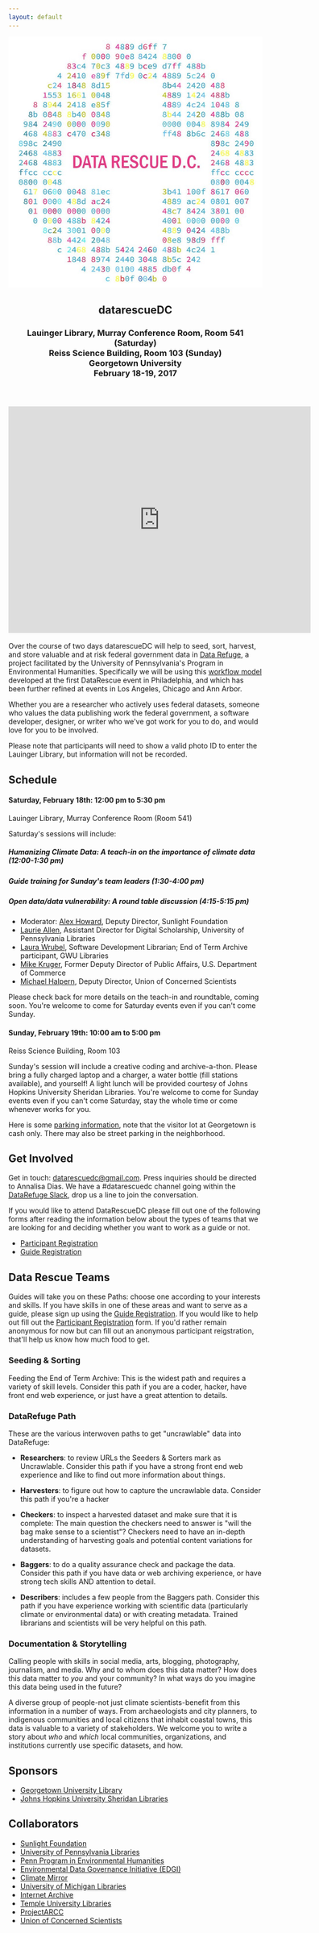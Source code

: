 ```yaml
---
layout: default
---
```


<header>
  <a href="https://www.datarefuge.org/" title="Data Refuge Logo"><img class="logo" src="images/logo.jpg"></a>
  <h2>datarescueDC</h2>
  <h3>Lauinger Library, Murray Conference Room, Room 541 (Saturday)<br>
    Reiss Science Building, Room 103 (Sunday)<br>
    Georgetown University<br>
    February 18-19, 2017
  </h3>
</header>

<div id="map">
<iframe src="https://www.google.com/maps/embed?pb=!1m14!1m8!1m3!1d2120.5393250981792!2d-77.07383255877144!3d38.90908820078443!3m2!1i1024!2i768!4f13.1!3m3!1m2!1s0x0%3A0x2e8cec8bb12477d4!2sReiss+Science+Building!5e0!3m2!1sen!2sus!4v1486419654988" width="600" height="450" frameborder="0" style="border:0" allowfullscreen></iframe>
</div>

Over the course of two days datarescueDC will help to seed, sort, harvest, and
store valuable and at risk federal government data in [Data Refuge], a project
facilitated by the University of Pennsylvania's Program in Environmental
Humanities. Specifically we will be using this [workflow
model](https://github.com/datarefugephilly/workflow/blob/master/README.md)
developed at the first DataRescue event in Philadelphia, and which has been
further refined at events in Los Angeles, Chicago and Ann Arbor.

Whether you are a researcher who actively uses federal datasets, someone who
values the data publishing work the federal government, a software developer,
designer, or writer who we've got work for you to do, and would love for you 
to be involved.

Please note that participants will need to show a valid photo ID to enter the Lauinger Library, but information will not be recorded. 

## Schedule

#### Saturday, February 18th: 12:00 pm to 5:30 pm
Lauinger Library, Murray Conference Room (Room 541)

Saturday's sessions will include:  

##### Humanizing Climate Data: A teach-in on the importance of climate data (12:00-1:30 pm)  

##### Guide training for Sunday's team leaders (1:30-4:00 pm)  

##### Open data/data vulnerability: A round table discussion (4:15-5:15 pm)  

* Moderator: [Alex Howard](https://sunlightfoundation.com/about/team/ahoward/), Deputy Director, Sunlight Foundation
* [Laurie Allen](http://www.laurieallen.org/), Assistant Director for Digital Scholarship, University of Pennsylvania Libraries
* [Laura Wrubel](https://library.gwu.edu/users/Wrubel), Software Development Librarian; End of Term Archive participant, GWU Libraries
* [Mike Kruger](https://www.commerce.gov/directory/mikekruger), Former Deputy Director of Public Affairs, U.S. Department of Commerce
* [Michael Halpern](http://www.ucsusa.org/bio/michael-halpern.html), Deputy Director, Union of Concerned Scientists


Please check back for more details on the teach-in and roundtable, coming soon. You're welcome to come for Saturday events even if you can't come Sunday.

#### Sunday, February 19th: 10:00 am to 5:00 pm
Reiss Science Building, Room 103

Sunday's session will include a creative coding and archive-a-thon. Please bring a fully charged laptop and a charger, a water bottle (fill stations available), and yourself! A light lunch will be provided courtesy of Johns Hopkins University Sheridan Libraries. You're welcome to come for Sunday events even if you can't come Saturday, stay the whole time or come whenever works for you.

Here is some [parking information], note that the visitor lot at Georgetown is cash only. There may also be street parking in the neighborhood.

## Get Involved

Get in touch: [datarescuedc@gmail.com](mailto:datarescuedc@gmail.com ). Press
inquiries should be directed to Annalisa Dias. We have a #datarescuedc channel
going within the [DataRefuge Slack], drop us a line to join the conversation. 

If you would like to attend DataRescueDC please fill out one of the following forms
after reading the information below about the types of teams that we are looking
for and deciding whether you want to work as a guide or not.

* [Participant Registration]
* [Guide Registration]

## Data Rescue Teams

Guides will take you on these Paths: choose one according to your interests and
skills. If you have skills in one of these areas and want to serve as a guide,
please sign up using the [Guide Registration]. If you would like to help out
fill out the [Participant Registration] form. If you'd rather remain anonymous
for now but can fill out an anonymous participant reigstration, that'll help us know how much food to get.

### Seeding & Sorting

Feeding the End of Term Archive: This is the widest path and requires a variety of skill levels. Consider this path if you are a coder, hacker, have front end web experience, or just have a great attention to details.

### DataRefuge Path

These are the various interwoven paths to get "uncrawlable" data into
DataRefuge:

- **Researchers**: to review URLs the Seeders & Sorters mark as Uncrawlable.
Consider this path if you have a strong front end web experience and like to
find out more information about things.

- **Harvesters**: to figure out how to capture the uncrawlable data. Consider
this path if you're a hacker

- **Checkers**: to inspect a harvested dataset and make sure that it is
complete: The main question the checkers need to answer is "will the bag make
sense to a scientist"? Checkers need to have an in-depth understanding of
harvesting goals and potential content variations for datasets.

- **Baggers**: to do a quality assurance check and package the data. Consider
this path if you have data or web archiving experience, or have strong tech
skills AND attention to detail.

- **Describers**: includes a few people from the Baggers path. Consider this
path if you have experience working with scientific data (particularly climate
or environmental data) or with creating metadata. Trained librarians and
scientists will be very helpful on this path.

### Documentation & Storytelling

Calling people with skills in social media, arts, blogging, photography, journalism, and media. Why and to whom does this data matter? How does this data matter to *you* and your community? In what ways do you imagine this data being used in the future? 

A diverse group of people-not just climate scientists-benefit from this information in a number of ways. From archaeologists and city planners, to indigenous communities and local citizens that inhabit coastal towns, this data is valuable to a variety of stakeholders. We welcome you to write a story about *who* and *which* local communities, organizations, and institutions currently use specific datasets, and how.

## Sponsors
* [Georgetown University Library](http://www.library.georgetown.edu/)
* [Johns Hopkins University Sheridan Libraries](https://www.library.jhu.edu/)

## Collaborators

* [Sunlight Foundation](https://sunlightfoundation.com/)
* [University of Pennsylvania Libraries](http://www.library.upenn.edu/)
* [Penn Program in Environmental Humanities](http://www.ppehlab.org/)
* [Environmental Data Governance Initiative (EDGI)](https://envirodatagov.org/)
* [Climate Mirror](http://climatemirror.org/)
* [University of Michigan Libraries](https://www.lib.umich.edu/)
* [Internet Archive](https://archive.org/)
* [Temple University Libraries](https://library.temple.edu/)
* [ProjectARCC](https://projectarcc.org/)
* [Union of Concerned Scientists](http://www.ucsusa.org/)

[DataRefuge Slack]: https://datarefuge.slack.com/messages/datarescuedc/ 
[Data Rescue event]: http://www.ppehlab.org/what-is-a-datarescue-event
[Data Refuge]: https://www.datarefuge.org/
[GitHub]: https://github.com/datarefuge/datarescue-dc 
[this markdown file]: https://github.com/datarefuge/datarescue-dc/blob/master/index.md
[Participant Registration]: https://docs.google.com/forms/d/e/1FAIpQLSdMPvhEbfy12L1XzzjIpSVT5Ux6bRXoFPcDa6ImT1v1W1rEnA/viewform
[Guide Registration]: https://docs.google.com/forms/d/e/1FAIpQLSdfiv-BtQTf94a-HDMl-XnTf07RBIYppJSJ_BEqAX_h5fRVHQ/viewform
[parking information]: https://transportation.georgetown.edu/Driving-and-Parking
